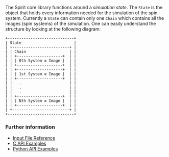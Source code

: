 The Spirit core library functions around a *simulation state*.
The `State` is the object that holds every information needed for the simulation of the spin system. Currently a `State` can contain only one `Chain` which contains all the images (spin systems) of the simulation. One can easily understand the structure by looking at the following diagram:

```
+-----------------------------+
| State                       |
| +-------------------------+ |
| | Chain                   | |
| | +--------------------+  | |
| | | 0th System ≡ Image |  | |
| | +--------------------+  | |
| | +--------------------+  | |
| | | 1st System ≡ Image |  | |
| | +--------------------+  | |
| |   .                     | |
| |   .                     | |
| |   .                     | |
| | +--------------------+  | |
| | | Nth System ≡ Image |  | |
| | +--------------------+  | |
| +-------------------------+ |
+-----------------------------+
```

### Further information
* [Input File Reference](Input.md)
* [C API Examples](C_API.md)
* [Python API Examples](Python_API.md)